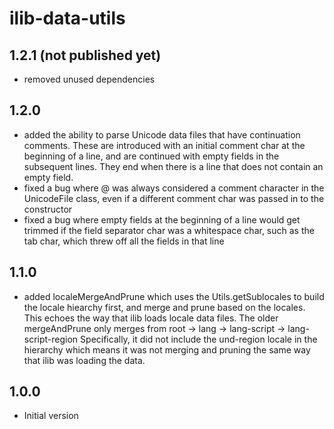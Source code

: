 # ilib-data-utils

## 1.2.1 (not published yet)

-   removed unused dependencies

## 1.2.0

-   added the ability to parse Unicode data files that have continuation
    comments. These are introduced with an initial comment char at the
    beginning of a line, and are continued with empty fields in the
    subsequent lines. They end when there is a line that does not contain
    an empty field.
-   fixed a bug where @ was always considered a comment character in the
    UnicodeFile class, even if a different comment char was passed in to
    the constructor
-   fixed a bug where empty fields at the beginning of a line would get
    trimmed if the field separator char was a whitespace char, such as the
    tab char, which threw off all the fields in that line

## 1.1.0

-   added localeMergeAndPrune which uses the Utils.getSublocales to build
    the locale hiearchy first, and merge and prune based on the locales.
    This echoes the way that ilib loads locale data files.
    The older mergeAndPrune only merges from root -> lang ->
    lang-script -> lang-script-region
    Specifically, it did not include the und-region locale in the hierarchy
    which means it was not merging and pruning the same way that ilib
    was loading the data.

## 1.0.0

-   Initial version
